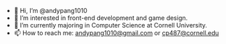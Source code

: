 - 👋 Hi, I’m @andypang1010
- 👀 I’m interested in front-end development and game design.
- 🌱 I’m currently majoring in Computer Science at Cornell University.
- 📫 How to reach me: andypang1010@gmail.com or cp487@cornell.edu

<!---
andypang1010/andypang1010 is a ✨ special ✨ repository because its `README.md` (this file) appears on your GitHub profile.
You can click the Preview link to take a look at your changes.
--->
